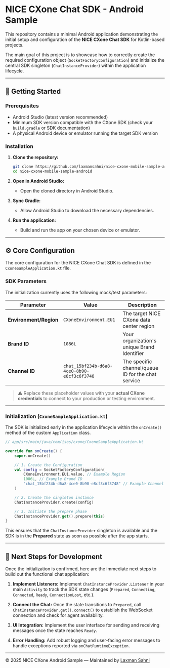 # NICE CXone Chat SDK - Android Sample

This repository contains a minimal Android application demonstrating the initial setup and configuration of the **NICE CXone Chat SDK** for Kotlin-based projects.

The main goal of this project is to showcase how to correctly create the required configuration object (`SocketFactoryConfiguration`) and initialize the central SDK singleton (`ChatInstanceProvider`) within the application lifecycle.

---

## 🚀 Getting Started

### Prerequisites
- Android Studio (latest version recommended)
- Minimum SDK version compatible with the CXone SDK (check your `build.gradle` or SDK documentation)
- A physical Android device or emulator running the target SDK version

### Installation

1. **Clone the repository:**
   ```bash
   git clone https://github.com/laxmansahni/nice-cxone-mobile-sample-android.git
   cd nice-cxone-mobile-sample-android
   ```

2. **Open in Android Studio:**
   - Open the cloned directory in Android Studio.

3. **Sync Gradle:**
   - Allow Android Studio to download the necessary dependencies.

4. **Run the application:**
   - Build and run the app on your chosen device or emulator.

---

## ⚙️ Core Configuration

The core configuration for the NICE CXone Chat SDK is defined in the `CxoneSampleApplication.kt` file.

### SDK Parameters

The initialization currently uses the following mock/test parameters:

| Parameter | Value | Description |
|------------|--------|-------------|
| **Environment/Region** | `CXoneEnvironment.EU1` | The target NICE CXone data center region |
| **Brand ID** | `1086L` | Your organization's unique Brand Identifier |
| **Channel ID** | `chat_15bf234b-d6a8-4ce0-8b90-e8cf3c6f3748` | The specific channel/queue ID for the chat service |

> ⚠️ Replace these placeholder values with your **actual CXone credentials** to connect to your production or testing environment.

---

### Initialization (`CxoneSampleApplication.kt`)

The SDK is initialized early in the application lifecycle within the `onCreate()` method of the custom `Application` class.

```kotlin
// app/src/main/java/com/isos/cxone/CxoneSampleApplication.kt

override fun onCreate() {
    super.onCreate()

    // 1. Create the Configuration
    val config = SocketFactoryConfiguration(
        CXoneEnvironment.EU1.value, // Example Region
        1086L, // Example Brand ID
        "chat_15bf234b-d6a8-4ce0-8b90-e8cf3c6f3748" // Example Channel ID
    )

    // 2. Create the singleton instance
    ChatInstanceProvider.create(config)

    // 3. Initiate the prepare phase
    ChatInstanceProvider.get().prepare(this)
}
```

This ensures that the `ChatInstanceProvider` singleton is available and the SDK is in the **Prepared** state as soon as possible after the app starts.

---

## 📝 Next Steps for Development

Once the initialization is confirmed, here are the immediate next steps to build out the functional chat application:

1. **Implement Listeners:**
   Implement `ChatInstanceProvider.Listener` in your main `Activity` to track the SDK state changes (`Prepared`, `Connecting`, `Connected`, `Ready`, `ConnectionLost`, etc.).

2. **Connect the Chat:**
   Once the state transitions to `Prepared`, call `ChatInstanceProvider.get().connect()` to establish the WebSocket connection and check for agent availability.

3. **UI Integration:**
   Implement the user interface for sending and receiving messages once the state reaches `Ready`.

4. **Error Handling:**
   Add robust logging and user-facing error messages to handle exceptions reported via `onChatRuntimeException`.

---

© 2025 NICE CXone Android Sample — Maintained by [Laxman Sahni](https://github.com/laxmansahni)
